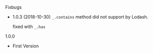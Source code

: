 Fixbugs

- 1.0.3 (2018-10-30)
  `_.contains` method did not support by Lodash.

  fixed with `_.has`



1.0.0
- First Version